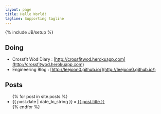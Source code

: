 ```yaml
---
layout: page
title: Hello World!
tagline: Supporting tagline
---
```

{% include JB/setup %}

## Doing
* Crossfit Wod Diary : [http://crossfitwod.herokuapp.com](http://crossfitwod.herokuapp.com)
* Engineering Blog : [http://leejoon0.github.io/](http://leejoon0.github.io/)

## Posts

<ul class="posts">
  {% for post in site.posts %}
    <li><span>{{ post.date | date_to_string }}</span> &raquo; <a href="{{ BASE_PATH }}{{ post.url }}">{{ post.title }}</a></li>
  {% endfor %}
</ul>
